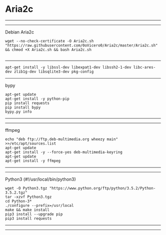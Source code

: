 # Aria2c
----------------------------------------------------------------------------
----------------------------------------------------------------------------
Debian Aria2c
```
wget --no-check-certificate -O Aria2c.sh "https://raw.githubusercontent.com/0oVicero0/Aria2c/master/Aria2c.sh" && chmod +X Aria2c.sh && bash Aria2c.sh
    
```
----------------------------------------------------------------------------
```
apt-get install -y libssl-dev libexpat1-dev libssh2-1-dev libc-ares-dev zlib1g-dev libsqlite3-dev pkg-config

```
----------------------------------------------------------------------------
bypy
```
apt-get update
apt-get install -y python-pip
pip install requests
pip install bypy
bypy.py info

```
----------------------------------------------------------------------------
----------------------------------------------------------------------------
ffmpeg
```
echo "deb ftp://ftp.deb-multimedia.org wheezy main" >>/etc/apt/sources.list
apt-get update
apt-get install -y --force-yes deb-multimedia-keyring
apt-get update
apt-get install -y ffmpeg

```
----------------------------------------------------------------------------
----------------------------------------------------------------------------
Python3 (#!/usr/local/bin/python3)
```
wget -O Python3.tgz "https://www.python.org/ftp/python/3.5.2/Python-3.5.2.tgz"
tar -xzvf Python3.tgz
cd Python-3*
./configure --prefix=/usr/local
make && make install
pip3 install --upgrade pip
pip3 install requests

```
----------------------------------------------------------------------------
----------------------------------------------------------------------------
